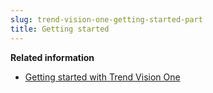 ```yaml
---
slug: trend-vision-one-getting-started-part
title: Getting started
---
```


**Related information**

- [Getting started with Trend Vision One](getting-started-trend-vision.md "The Getting Started material explains how to register Trend Vision One, connect supported products, and configure the console to start receiving alerts.")
